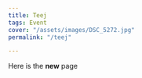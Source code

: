 ```yaml
---
title: Teej
tags: Event
cover: "/assets/images/DSC_5272.jpg"
permalink: "/teej"

---
```

Here is the **new** page 